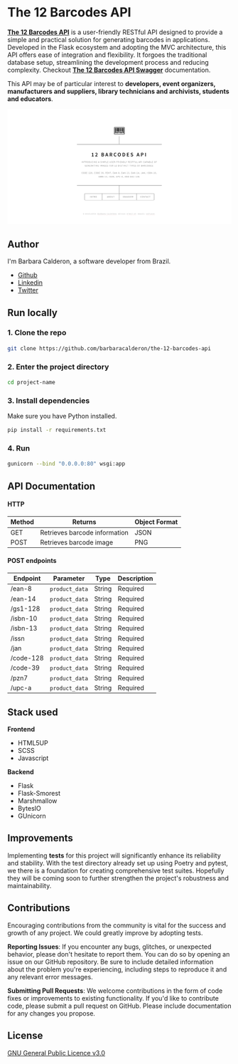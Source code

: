 
# The 12 Barcodes API

[**The 12 Barcodes API**](https://the-12-barcodes-api.onrender.com/) is a user-friendly RESTful API designed to provide a simple and practical solution for generating barcodes in applications. Developed in the Flask ecosystem and adopting the MVC architecture, this API offers ease of integration and flexibility. It forgoes the traditional database setup, streamlining the development process and reducing complexity. Checkout  [**The 12 Barcodes API Swagger**](https://the-12-barcodes-api.onrender.com/swagger-ui) documentation.

This API may be of particular interest to **developers, event organizers, manufacturers and suppliers, library technicians and archivists, students and educators**. 

![The 12 Barcodes API landing page](page.png)
## Author

I'm Barbara Calderon, a software developer from Brazil. 
- [Github](https://www.github.com/barbaracalderon)
- [Linkedin](https://www.linkedin.com/in/barbaracalderondev)
- [Twitter](https://www.x.com/bederoni)


## Run locally

### 1. Clone the repo

```bash
git clone https://github.com/barbaracalderon/the-12-barcodes-api
```

### 2. Enter the project directory

```bash
cd project-name
```

### 3. Install dependencies

Make sure you have Python installed.

```bash
pip install -r requirements.txt
```

### 4. Run 

```bash
gunicorn --bind "0.0.0.0:80" wsgi:app
```

## API Documentation

#### HTTP

| Method      | Returns                       | Object Format   |
|-------------|-------------------------------|-----------------|
| GET         | Retrieves barcode information | JSON           |
| POST        | Retrieves barcode image       | PNG            |


#### POST endpoints


| Endpoint   | Parameter      | Type   | Description |
|------------|----------------|--------|-------------|
| /ean-8     | `product_data` | String | Required    |
| /ean-14    | `product_data` | String | Required    |
| /gs1-128   | `product_data` | String | Required    |
| /isbn-10   | `product_data` | String | Required    |
| /isbn-13   | `product_data` | String | Required    |
| /issn      | `product_data` | String | Required    |
| /jan       | `product_data` | String | Required    |
| /code-128  | `product_data` | String | Required    |
| /code-39   | `product_data` | String | Required    |
| /pzn7      | `product_data` | String | Required    |
| /upc-a     | `product_data` | String | Required    |


## Stack used

**Frontend**

- HTML5UP
- SCSS
- Javascript

**Backend**

- Flask
- Flask-Smorest
- Marshmallow
- BytesIO
- GUnicorn


## Improvements

Implementing **tests** for this project will significantly enhance its reliability and stability. With the test directory already set up using Poetry and pytest, we there is a foundation for creating comprehensive test suites. Hopefully they will be coming soon to further strengthen the project's robustness and maintainability.
## Contributions

Encouraging contributions from the community is vital for the success and growth of any project. We could greatly improve by adopting tests.

**Reporting Issues**: If you encounter any bugs, glitches, or unexpected behavior, please don't hesitate to report them. You can do so by opening an issue on our GitHub repository. Be sure to include detailed information about the problem you're experiencing, including steps to reproduce it and any relevant error messages.

**Submitting Pull Requests**: We welcome contributions in the form of code fixes or improvements to existing functionality. If you'd like to contribute code, please submit a pull request on GitHub. Please include documentation for any changes you propose.

## License

[GNU General Public Licence v3.0](https://choosealicense.com/licenses/gpl-3.0/)

